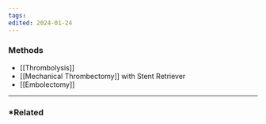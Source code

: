 ```yaml
---
tags: 
edited: 2024-01-24
---
```

### Methods
- [[Thrombolysis]] 
- [[Mechanical Thrombectomy]] with Stent Retriever
- [[Embolectomy]] 

---
### *Related


